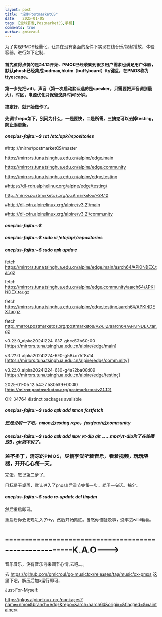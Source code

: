 ```yaml
---
layout: post
title: "定制PostmarketOS"
date:   2025-01-05
tags: [全球首发,PostmarketOS,手机]
comments: true
author: gmicroul
---
```


为了实现PMOS轻量化，让其在没有桌面的条件下实现在线音乐/视频播放，体验容器，进行如下定制。
#### 首先值得点赞的是24.12开始，PMOS已经收集到很多用户需求也满足用户体验，默认phosh已经集成podman,hkdm（buffyboard）tty键盘，在PMOS称为ttyescape。
#### 第一步先把wifi，声音（第一次启动默认选的是speaker，只需要把声音调到最大），时区，电源优化只保留熄屏时间1分钟。
#### 搞定好，就开始做作了。
#### 先调节repo如下，别问为什么，一是要快，二是所需，三搞完可以去掉testing，防止误更新。
##### oneplus-fajita:~$ cat /etc/apk/repositories 

#http://mirror/postmarketOS/master

https://mirrors.tuna.tsinghua.edu.cn/alpine/edge/main

https://mirrors.tuna.tsinghua.edu.cn/alpine/edge/community

https://mirrors.tuna.tsinghua.edu.cn/alpine/edge/testing

#https://dl-cdn.alpinelinux.org/alpine/edge/testing/

http://mirror.postmarketos.org/postmarketos/v24.12

#http://dl-cdn.alpinelinux.org/alpine/v3.21/main

#http://dl-cdn.alpinelinux.org/alpine/v3.21/community

##### oneplus-fajita:~$ 
##### oneplus-fajita:~$ sudo vi /etc/apk/repositories 
##### oneplus-fajita:~$ sudo apk update

fetch https://mirrors.tuna.tsinghua.edu.cn/alpine/edge/main/aarch64/APKINDEX.tar.gz

fetch https://mirrors.tuna.tsinghua.edu.cn/alpine/edge/community/aarch64/APKINDEX.tar.gz

fetch https://mirrors.tuna.tsinghua.edu.cn/alpine/edge/testing/aarch64/APKINDEX.tar.gz

fetch http://mirror.postmarketos.org/postmarketos/v24.12/aarch64/APKINDEX.tar.gz

v3.22.0_alpha20241224-687-gbee53b60e00 [https://mirrors.tuna.tsinghua.edu.cn/alpine/edge/main]

v3.22.0_alpha20241224-690-g584c75f8414 [https://mirrors.tuna.tsinghua.edu.cn/alpine/edge/community]

v3.22.0_alpha20241224-680-g4a72ba08d09 [https://mirrors.tuna.tsinghua.edu.cn/alpine/edge/testing]

2025-01-05 12:54:37.580599+00:00 [http://mirror.postmarketos.org/postmarketos/v24.12]

OK: 34764 distinct packages available

##### oneplus-fajita:~$ sudo apk add nmon fastfetch 
##### 还是说明一下吧，nmon在testing repo，fastfetch在community
##### oneplus-fajita:~$ sudo apk add mpv yt-dlp git ......mpv/yt-dlp为了在线播放B，git就不说了。

### 差不多了，清凉的PMOS，尽情享受听着音乐，看着视频，玩玩容器，开开心心每一天。
完蛋，忘记第二步了。

目标是无桌面，默认进入了phosh后调节完第一步，就用一句话。搞定。

##### oneplus-fajita:~$ sudo rc-update del tinydm
然后重启即可。

重启后你会发现进入了tty。然后开始抓狂。当然你懂就没事，没事去wiki看看。


# -------------------------------------------------------K.A.O---> 
音乐音乐，没有音乐何来调节心情,去吧。。。

去 https://github.com/gmicroul/go-musicfox/releases/tag/musicfox-pmos 这里下吧，解压后加x运行即可。



Just-For-Myself:

https://pkgs.alpinelinux.org/packages?name=nmon&branch=edge&repo=&arch=aarch64&origin=&flagged=&maintainer=

